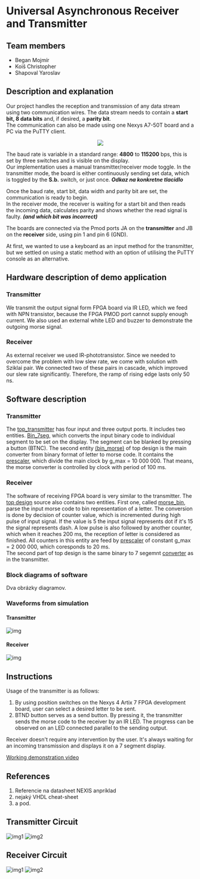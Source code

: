 # Universal Asynchronous Receiver and Transmitter  

## Team members
* Began Mojmír
* Koiš Christopher 
* Shapoval Yaroslav

## Description and explanation

<!-- ![board description](images/nexys-a7-top-600.png) -->
<!-- ![board description](https://github.com/MojmirBegan/digital-electronics-1/blob/main/labs/x1-project_UART/images/nexys-a7-top-600.png) -->


Our project handles the reception and transmission of any data stream using two communication wires. The data stream needs to contain a 
**start bit, 8 data bits** and, if desired, a **parity bit**. <br>
The communication can also be made using one Nexys A7-50T board and a PC via the PuTTY client. <br> 

<p align="center">
  <img src="https://github.com/MojmirBegan/digital-electronics-1/blob/main/labs/x1-project_UART/images/nexys-a7-top-600.png" />
</p>

The baud rate is variable in a standard range: **4800** to **115200** bps, this is set by three switches and is visible on the display.<br>
Our implementation uses a manual transmitter/receiver mode toggle. In the transmitter mode, the board is either continuously sending set data, which is toggled by the **S.b.** switch, or just once. ***Odkaz na konkretne tlacidlo*** <br>

Once the baud rate, start bit, data width and parity bit are set, the communication is ready to begin. <br>
In the receiver mode, the receiver is waiting for a start bit and then reads the incoming data, calculates parity and shows whether the read signal is faulty. ***(and which bit was incorrect)*** <br>

The boards are connected via the Pmod ports JA on the **transmitter** and JB on the **receiver** side, using pin 1 and pin 6 (GND). <br>

At first, we wanted to use a keyboard as an input method for the transmitter, but we settled on using a static method with an option of utilising the PuTTY console as an alternative. <br>

## Hardware description of demo application

### Transmitter

We transmit the output signal form FPGA board via IR LED, which we feed with NPN transistor, because the FPGA PMOD port cannot supply enough current. We also used an external white LED and buzzer to demonstrate the outgoing morse signal.

### Receiver

As external receiver we used IR-phototransistor. Since we needed to overcome the problem with low slew rate, we come with solution with Sziklai pair. We connected two of these pairs in cascade, which improved our slew rate significantly. Therefore, the ramp of rising edge lasts only 50 ns.

## Software description

### Transmitter

The [top_transmitter](morse_transmitter/morse_transmitter.srcs/sources_1/new/top.vhd) has four input and three output ports. It includes two entities. [Bin_7seg](morse_transmitter/morse_transmitter.srcs/sources_1/new/bin_7seg.vhd), which converts the input binary code to individual segment to be set on the display. The segment can be blanked by pressing a button (BTNC). The second entity [(bin_morse)](morse_transmitter/morse_transmitter.srcs/sources_1/new/bin_morse.vhd) of top design is the main converter from binary format of letter to morse code. It contains the [prescaler](morse_transmitter/morse_transmitter.srcs/sources_1/new/clock_enable.vhd), which divide the main clock by g_max = 10 000 000. That means, the morse converter is controlled by clock with period of 100 ms.

### Receiver

The software of receiving FPGA board is very similar to the transmitter. The [top design](morse_receiver/morse_receiver.srcs/top_receiver.vhd) source also contains two entities. First one, called [morse_bin](morse_receiver/morse_receiver.srcs/morse_bin.vhd), parse the input morse code to bin representation of a letter. The conversion is done by decision of counter value, which is incremented during high pulse of input signal. If the value is 5 the input signal represents dot if it's 15 the signal represents dash. A low pulse is also followed by another counter, which when it reaches 200 ms, the reception of letter is considered as finished. All counters in this entity are feed by [prescaler](morse_receiver/morse_receiver.srcs/clock_enable.vhd) of constant g_max = 2 000 000, which coresponds to 20 ms. <br> The second part of top design is the same binary to 7 segemnt [converter](Z:/PC-II-SummerSemester/BPC-DE1-project/morse_receiver/morse_receiver.srcs/bin_7seg.vhd) as in the transmitter.

### Block diagrams of software 

Dva obrázky diagramov.

### Waveforms from simulation

#### Transmitter
![img](images/Transmitter_testbench_2.png)
#### Receiver
![img](images/Receiver_testbench_2.png)

<p>

## Instructions
Usage of the transmitter is as follows:
1. By using position switches on the Nexys 4 Artix 7 FPGA development board, user can select a desired letter to be sent.
2. BTND button serves as a send button. By pressing it, the transmitter sends the morse code to the receiver by an IR LED.
   The progress can be observed on an LED connected parallel to the sending output.
   
Receiver doesn't require any intervention by the user. It's always waiting for an incoming transmission  and displays it on a 7 segment display.

[Working demonstration video](https://youtu.be/yEXXWRQE4EQ)

## References

1. Referencie na datasheet NEXIS anpríklad
2. nejaký VHDL cheat-sheet
3. a pod.

## Transmitter Circuit

![img1](images/Transmitter_block.png)
![img2](images/Transmitter_schematic.png)

## Receiver Circuit

![img1](images/Receiver_block.png)
![img2](images/Receiver_schematic.png)